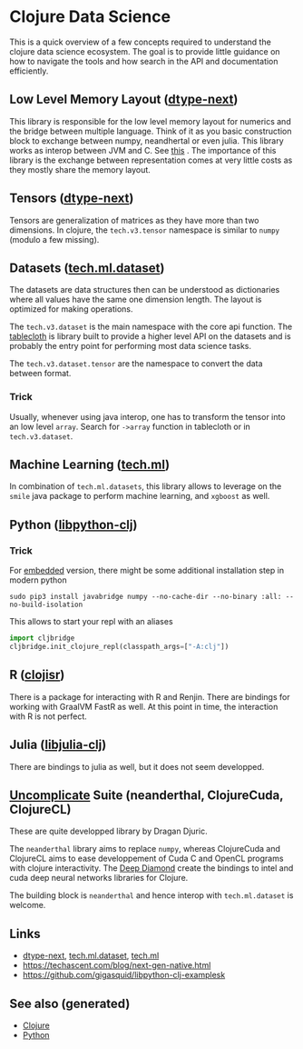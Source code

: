 # Clojure Data Science

This is a quick overview of a few concepts required to understand the
clojure data science ecosystem. The goal is to provide little guidance
on how to navigate the tools and how search in the API and documentation
efficiently.

## Low Level Memory Layout ([dtype-next](https://github.com/cnuernber/dtype-next))

This library is responsible for the low level memory layout for numerics
and the bridge between multiple language. Think of it as you basic
construction block to exchange between numpy, neandhertal or even julia.
This library works as interop between JVM and C. See
[this](https://techascent.com/blog/next-gen-native.html) . The
importance of this library is the exchange between representation comes
at very little costs as they mostly share the memory layout.

## Tensors ([dtype-next](https://github.com/cnuernber/dtype-next))

Tensors are generalization of matrices as they have more than two
dimensions. In clojure, the `tech.v3.tensor` namespace is similar to
`numpy` (modulo a few missing).

## Datasets ([tech.ml.dataset](https://github.com/techascent/tech.ml.dataset))

The datasets are data structures then can be understood as dictionaries
where all values have the same one dimension length. The layout is
optimized for making operations.

The `tech.v3.dataset` is the main namespace with the core api function.
The [tablecloth](https://github.com/scicloj/tablecloth) is library built
to provide a higher level API on the datasets and is probably the entry
point for performing most data science tasks.

The `tech.v3.dataset.tensor` are the namespace to convert the data
between format.

### Trick

Usually, whenever using java interop, one has to transform the tensor
into an low level `array`. Search for `->array` function in tablecloth
or in `tech.v3.dataset`.

## Machine Learning ([tech.ml](https://github.com/techascent/tech.ml))

In combination of `tech.ml.datasets`, this library allows to leverage on
the `smile` java package to perform machine learning, and `xgboost` as
well.

## Python ([libpython-clj](https://github.com/clj-python/libpython-clj))

### Trick

For [embedded](https://clj-python.github.io/libpython-clj/embedded.html)
version, there might be some additional installation step in modern
python

``` shell
sudo pip3 install javabridge numpy --no-cache-dir --no-binary :all: --no-build-isolation
```

This allows to start your repl with an aliases

``` python
import cljbridge
cljbridge.init_clojure_repl(classpath_args=["-A:clj"])
```

## R ([clojisr](https://github.com/scicloj/clojisr))

There is a package for interacting with R and Renjin. There are bindings
for working with GraalVM FastR as well. At this point in time, the
interaction with R is not perfect.

## Julia ([libjulia-clj](https://github.com/cnuernber/libjulia-clj))

There are bindings to julia as well, but it does not seem developped.

## [Uncomplicate](https://uncomplicate.org/) Suite (neanderthal, ClojureCuda, ClojureCL)

These are quite developped library by Dragan Djuric.

The `neanderthal` library aims to replace `numpy`, whereas ClojureCuda
and ClojureCL aims to ease developpement of Cuda C and OpenCL programs
with clojure interactivity. The [Deep
Diamond](https://github.com/uncomplicate/deep-diamond) create the
bindings to intel and cuda deep neural networks libraries for Clojure.

The building block is `neanderthal` and hence interop with
`tech.ml.dataset` is welcome.

## Links

-   [dtype-next](https://github.com/cnuernber/dtype-next),
    [tech.ml.dataset](https://github.com/techascent/tech.ml.dataset),
    [tech.ml](https://github.com/techascent/tech.ml)
-   <https://techascent.com/blog/next-gen-native.html>
-   <https://github.com/gigasquid/libpython-clj-examplesk>

## See also (generated)

-   [Clojure](./id:9336fa0f-85f3-4943-b374-6ca2f01ee0f8)
-   [Python](./id:0befe780-b37e-400c-b15d-04406646f532)
